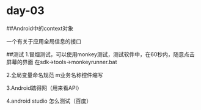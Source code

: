 # day-03

##Android中的context对象

一个有关于应用全局信息的接口

##测试
1.冒烟测试，可以使用monkey测试，测试软件中，在60秒内，随意点击屏幕的界面
在sdk->tools->monkeyrunner.bat

2.全局变量命名规范 m业务名称控件缩写

3.Android踏得网（用来看API）

4.android studio 怎么测试（百度）